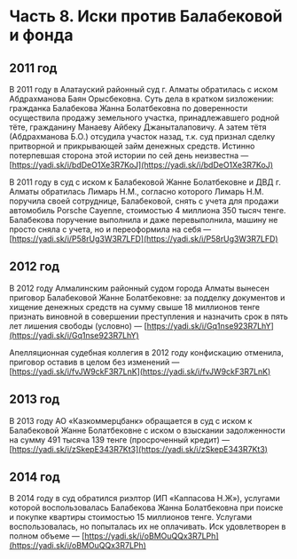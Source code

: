 # Часть 8. Иски против Балабековой и фонда

## 2011 год

В 2011 году в Алатауский районный суд г. Алматы обратилась с иском Абдрахманова Баян Орысбековна. Суть дела в кратком sизложении: гражданка Балабекова Жанна Болатбековна по доверенности осуществила продажу земельного участка, принадлежавшего родной тёте, гражданину Манаеву Айбеку Джаныталаповичу. А затем тётя \(Абдрахманова Б.О.\) отсудила участок назад, т.к. суд признал сделку притворной и прикрывающей займ денежных средств. Истинно потерпевшая сторона этой истории по сей день неизвестна — [https://yadi.sk/i/bdDeO1Xe3R7KoJ](https://yadi.sk/i/bdDeO1Xe3R7KoJ)

В 2011 году в суд с иском к Балабековой Жанне Болатбековне и ДВД г. Алматы обратилась Лимарь Н.М., согласно которого Лимарь Н.М. поручила своей сотруднице, Балабековой, снять с учета для продажи автомобиль Porsche Cayenne, стоимостью 4 миллиона 350 тысяч тенге. Балабекова поручение выполнила и даже перевыполнила, машину не просто сняла с учета, но и переоформила на себя  — [https://yadi.sk/i/P58rUg3W3R7LFD](https://yadi.sk/i/P58rUg3W3R7LFD)

## 2012 год

В 2012 году Алмалинским районный судом города Алматы вынесен приговор Балабековой Жанне Болатбековне: за подделку документов и хищение денежных средств на сумму свыше 18 миллионов тенге признать виновной в совершении преступления и назначить срок в пять лет лишения свободы \(условно\) — [https://yadi.sk/i/Gq1nse923R7LhY](https://yadi.sk/i/Gq1nse923R7LhY)

Апелляционная судебная коллегия в 2012 году конфискацию отменила, приговор оставив в целом без изменений — [https://yadi.sk/i/fvJW9ckF3R7LnK](https://yadi.sk/i/fvJW9ckF3R7LnK)

## 2013 год

В 2013 году АО «Казкоммерцбанк» обращается в суд с иском к Балабековой Жанне Болатбековне с иском о взыскании задолженности на сумму 491 тысяча 139 тенге \(просроченный кредит\) — [https://yadi.sk/i/zSkepE343R7Kt3](https://yadi.sk/i/zSkepE343R7Kt3)

## 2014 год

В 2014 году в суд обратился риэлтор \(ИП «Каппасова Н.Ж»\), услугами которой воспользовалась Балабекова Жанна Болатбековна при поиске и покупке квартиры стоимостью 15 миллионов тенге. Услугами воспользовалась, но попыталась их не оплачивать. Иск удовлетворен в полном объеме — [https://yadi.sk/i/oBMOuQQx3R7LPh](https://yadi.sk/i/oBMOuQQx3R7LPh)

